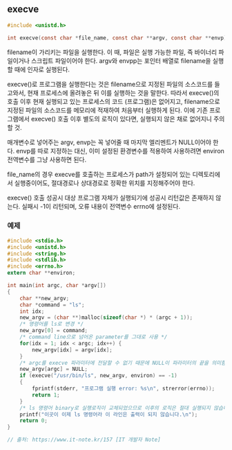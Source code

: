 ## execve

```c
#include <unistd.h>

int execve(const char *file_name, const char **argv, const char **envp);
```

filename이 가리키는 파일을 실행한다. 이 때, 파일은 실행 가능한 파일, 즉 바이너리 파일이거나 스크립트 파일이어야 한다. argv와 envpp는 포인터 배열로 filename을 실행할 때에 인자로 실행된다.

execve()로 프로그램을 실행한다는 것은 filename으로 지정된 파일의 소스코드를 들고와서, 현재 프로세스에 올려놓은 뒤 이를 실행하는 것을 말한다. 따라서 execve()의 호출 이후 현재 실행되고 있는 프로세스의 코드 (프로그램)은 없어지고, filename으로 지정된 파일의 소스코드를 메모리에 적재하여 처음부터 실행하게 된다. 이에 기존 프로그램에서 execve() 호출 이후 별도의 로직이 있다면, 실행되지 않은 채로 없어지니 주의할 것.

매개변수로 넣어주는 argv, envp는 꼭 넣어줄 때 마지막 엘리멘트가 NULL이어야 한다. envp를 따로 지정하는 대신, 이미 설정된 환경변수를 적용하여 사용하려면 environ 전역변수를 그냥 사용하면 된다.

file_name의 경우 execve를 호출하는 프로세스가 path가 설정되어 있는 디렉토리에서 실행중이어도, 절대경로나 상대경로로 정확한 위치를 지정해주어야 한다.

execve() 호출 성공시 대상 프로그램 자체가 실행되기에 성공시 리턴값은 존재하지 않는다. 실패시 -1이 리턴되며, 오류 내용이 전역변수 errno에 설정된다.

### 예제

```c
#include <stdio.h>
#include <unistd.h>
#include <string.h>
#include <stdlib.h>
#include <errno.h>
extern char **environ; 

int main(int argc, char *argv[])
{
	char **new_argv;
	char *command = "ls";
	int idx;
	new_argv = (char **)malloc(sizeof(char *) * (argc + 1));
	/* 명령어를 ls로 변경 */
	new_argv[0] = command;
	/* command line으로 넘어온 parameter를 그대로 사용 */
	for(idx = 1; idx < argc; idx++) {
		new_argv[idx] = argv[idx];
	}
	/* argc를 execve 파라미터에 전달할 수 없기 때문에 NULL이 파라미터의 끝을 의미함 */
	new_argv[argc] = NULL;
	if (execve("/usr/bin/ls", new_argv, environ) == -1)
	{
		fprintf(stderr, "프로그램 실행 error: %s\n", strerror(errno));
		return 1;
	}
	/* ls 명령어 binary로 실행로직이 교체되었으므로 이후의 로직은 절대 실행되지 않습니다. */
	printf("이곳이 이제 ls 명령어라 이 라인은 출력이 되지 않습니다.\n");
	return 0;
}

// 출처: https://www.it-note.kr/157 [IT 개발자 Note]
```